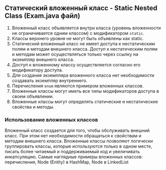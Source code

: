 ## Статический вложенный класс - Static Nested Class (Exam.java файл)

1. Вложенный класс объявляется внутри класса (уровень вложенности не ограничивается одним классом) с
   модификатором `static`.
2. Классы верхнего уровня не могут быть объявлены как static.
3. Статический вложенный класс не имеет доступа к нестатическим полям и методам внешнего класса. Доступ к нестатическим
   полям и методам может осуществляться только через ссылку на экземпляр внешнего класса.
4. Доступ к вложенному классу осуществляется согласно его модификатору доступа.
5. Для создания экземпляра вложенного класса нет необходимости создавать экземпляр внутреннего.
6. Перечисления `enum` являются примером вложенных классов.
7. Вложенные классы могут иметь все типы модификаторов доступа в своем объявлении.
8. Вложенные классы могут определять статические и нестатические свойства и методы.

### Использование вложенных классов

Вложенный класс создается для того, чтобы обслуживать внешний класс. При этом нет необходимости обращаться к свойствам и
методам внешнего класса. Вложенные классы позволяют логически группировать классы, которые используются только в
одном месте, писать более читаемый и поддерживаемый код и увеличивать инкапсуляцию. Самые наглядные примеры вложенных классов: перечисления,
Node (Entity) в HashMap, Node в LinkedList
